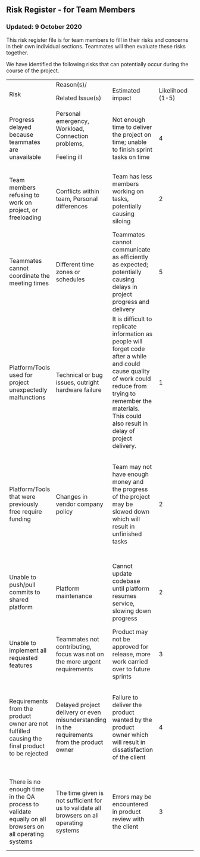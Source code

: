 ## Risk Register - for Team Members

### Updated: 9 October 2020

This risk register file is for team members to fill in their risks and concerns in their own individual sections. Teammates will then evaluate these risks together.

We have identified the following risks that can potentially occur during the course of the project. 

<table>
  <tr>
   <td>Risk
   </td>
   <td>Reason(s)/
<p>
Related Issue(s)
   </td>
   <td>Estimated impact
   </td>
   <td>Likelihood (1-5)
   </td>
   <td>Impact (1-5)
   </td>
   <td>Monitoring strategy
   </td>
   <td>Mitigation plan
   </td>
  </tr>
  <tr>
   <td>Progress delayed because teammates are unavailable
   </td>
   <td>Personal emergency, Workload, Connection problems, 
<p>
Feeling ill
   </td>
   <td>Not enough time to deliver the project on time; unable to finish sprint tasks on time
   </td>
   <td>4
   </td>
   <td>4
   </td>
   <td>Teammates inform others of such problems
   </td>
   <td>A meeting could be set up with the main client (tutor) to negotiate on extending the dateline of the deliverable.
   </td>
  </tr>
  <tr>
   <td>Team members refusing to work on project, or freeloading
   </td>
   <td>Conflicts within team, Personal differences
   </td>
   <td>Team has less members working on tasks, potentially causing siloing
   </td>
   <td>2
   </td>
   <td>4
   </td>
   <td>Check if team member is relatively silent or unresponsive recently (a sign of freeloading)
   </td>
   <td>Discuss with other team members to spread out the work so that the project does not get affected
   </td>
  </tr>
  <tr>
   <td>Teammates cannot coordinate the meeting times
   </td>
   <td>Different time zones or schedules
   </td>
   <td>Teammates cannot communicate as efficiently as expected; potentially causing delays in project progress and delivery
   </td>
   <td>5
   </td>
   <td>3
   </td>
   <td>Team members can inform others of their schedule
   </td>
   <td>Simple text documentation to brief unavailable teammates on meeting discussion
   </td>
  </tr>
  <tr>
   <td>Platform/Tools used for project unexpectedly malfunctions
   </td>
   <td>Technical or bug issues, outright hardware failure
   </td>
   <td>It is difficult to replicate information as people will forget code after a while and could cause quality of work could reduce from trying to remember the materials. This could also result in delay of project delivery. 
   </td>
   <td>1
   </td>
   <td>5
   </td>
   <td>Team members can check for any news/updates on the official websites regarding the issue. Team members also need to backup repository from time to time
   </td>
   <td>Prioritization is placed on transferring code/work onto another platform/machine, or recovering the 
   </td>
  </tr>
  <tr>
   <td>Platform/Tools that were previously free require funding
   </td>
   <td>Changes in vendor company policy
   </td>
   <td>Team may not have enough money and the progress of the project may be slowed down which will result in unfinished tasks
   </td>
   <td>2
   </td>
   <td>4
   </td>
   <td>Team members can check for any news/updates on the official websites regarding the issue. Team members also need to backup repository from time to time
   </td>
   <td>Prioritization is placed on transferring code/work onto another platform. 
   </td>
  </tr>
  <tr>
   <td>Unable to push/pull commits to shared platform
   </td>
   <td>Platform maintenance
   </td>
   <td>Cannot update codebase until platform resumes service, slowing down progress
   </td>
   <td>2
   </td>
   <td>4
   </td>
   <td>Team members can check for latest news regarding server maintenance times (server downtime)
   </td>
   <td>Team members focus on completing their current tasks, and communicate from time
   </td>
  </tr>
  <tr>
   <td>Unable to implement all requested features
   </td>
   <td>Teammates not contributing, focus was not on the more urgent requirements
   </td>
   <td>Product may not be approved for release, more work carried over to future sprints 
   </td>
   <td>3
   </td>
   <td>5
   </td>
   <td>Regularly keep track of progress to see if the project timeline is followed.  
   </td>
   <td>Communicate to the client of the possible delays and pros and cons of implementing a particular feature. 
   </td>
  </tr>
  <tr>
   <td>Requirements from the product owner are not fulfilled causing the final product to be rejected
   </td>
   <td>Delayed project delivery or even misunderstanding in the requirements from the product owner
   </td>
   <td>Failure to deliver the product wanted by the product owner which will result in dissatisfaction of the client 
   </td>
   <td>4
   </td>
   <td>4
   </td>
   <td>Make sure that the requirements from the product owner are all understood correctly by all team members during Sprint planning 
   </td>
   <td>Prioritize the main essential requirements of the product and ask for an extension for the date of product delivery from the client.
   </td>
  </tr>
    <tr>
   <td>There is no enough time in the QA process to validate equally on all browsers on all operating systems
   </td>
   <td>The time given is not sufficient for us to validate all browsers on all operating systems
   </td>
   <td>Errors may be encountered in product review with the client  
   </td>
   <td>3
   </td>
   <td>4
   </td>
   <td>Squeeze out some additional time to validate on more browsers on more operating systems
   </td>
   <td>Validate on more browsers along the sprints so that the risk can be lowered.
   </td>
  </tr>
</table>

